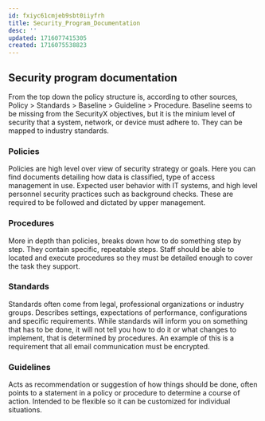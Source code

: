 ```yaml
---
id: fxiyc61cmjeb9sbt0iiyfrh
title: Security_Program_Documentation
desc: ''
updated: 1716077415305
created: 1716075538823
---
```

## Security program documentation

From the top down the policy structure is, according to other sources, Policy > Standards > Baseline > Guideline > Procedure. Baseline seems to be missing from the SecurityX objectives, but it is the minium level of security that a system, network, or device must adhere to. They can be mapped to industry standards.

### Policies

Policies are high level over view of security strategy or goals. Here you can find documents detailing how data is classified, type of access management in use. Expected user behavior with IT systems, and high level personnel security practices such as background checks. These are required to be followed and dictated by upper management.

### Procedures

More in depth than policies, breaks down how to do something step by step. They contain specific, repeatable steps. Staff should be able to located and execute procedures so they must be detailed enough to cover the task they support.

### Standards

Standards often come from legal, professional organizations or industry groups. Describes settings, expectations of performance, configurations and specific requirements. While standards will inform you on something that has to be done, it will not tell you how to do it or what changes to implement, that is determined by procedures. An example of this is a requirement that all email communication must be encrypted.

### Guidelines

Acts as recommendation or suggestion of how things should be done, often points to a statement in a policy or procedure to determine a course of action. Intended to be flexible so it can be customized for individual situations.
